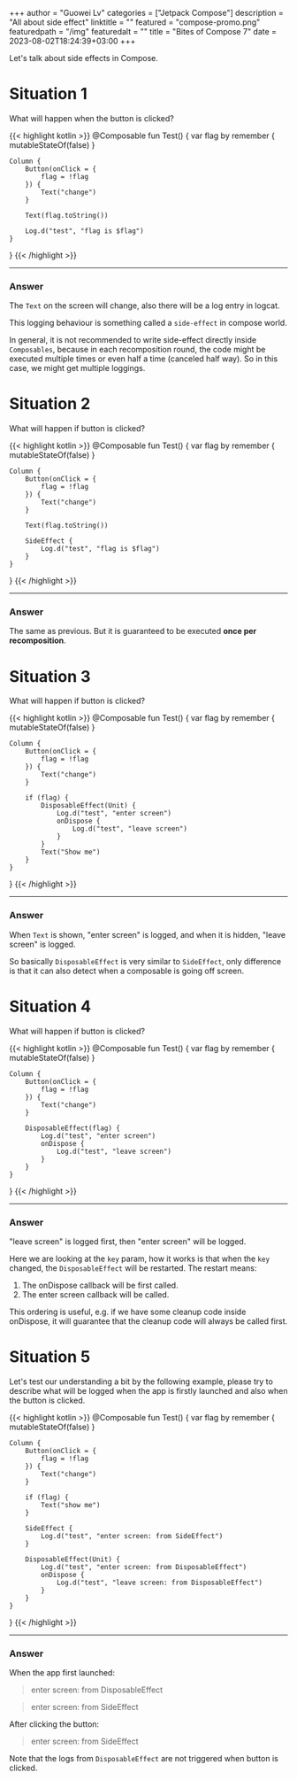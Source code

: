 +++
author = "Guowei Lv"
categories = ["Jetpack Compose"]
description = "All about side effect"
linktitle = ""
featured = "compose-promo.png"
featuredpath = "/img"
featuredalt = ""
title = "Bites of Compose 7"
date = 2023-08-02T18:24:39+03:00
+++

Let's talk about side effects in Compose.

# Situation 1

What will happen when the button is clicked?

{{< highlight kotlin >}}
@Composable
fun Test() {
    var flag by remember {
        mutableStateOf(false)
    }

    Column {
        Button(onClick = {
            flag = !flag
        }) {
            Text("change")
        }

        Text(flag.toString())

        Log.d("test", "flag is $flag")
    }
}
{{< /highlight >}}

---

### Answer

The `Text` on the screen will change, also there will be a log entry in logcat.

This logging behaviour is something called a `side-effect` in compose world.

In general, it is not recommended to write side-effect directly inside `Composables`, because in each recomposition round,
the code might be executed multiple times or even half a time (canceled half way). So in this case, we might get multiple loggings.

# Situation 2

What will happen if button is clicked?

{{< highlight kotlin >}}
@Composable
fun Test() {
    var flag by remember {
        mutableStateOf(false)
    }

    Column {
        Button(onClick = {
            flag = !flag
        }) {
            Text("change")
        }

        Text(flag.toString())

        SideEffect {
            Log.d("test", "flag is $flag")
        }
    }
}
{{< /highlight >}}

---

### Answer

The same as previous. But it is guaranteed to be executed **once per recomposition**.

# Situation 3

What will happen if button is clicked?

{{< highlight kotlin >}}
@Composable
fun Test() {
    var flag by remember {
        mutableStateOf(false)
    }

    Column {
        Button(onClick = {
            flag = !flag
        }) {
            Text("change")
        }

        if (flag) {
            DisposableEffect(Unit) {
                Log.d("test", "enter screen")
                onDispose {
                    Log.d("test", "leave screen")
                }
            }
            Text("Show me")
        }
    }
}
{{< /highlight >}}

---

### Answer

When `Text` is shown, "enter screen" is logged, and when it is hidden, "leave screen" is logged.

So basically `DisposableEffect` is very similar to `SideEffect`, only difference is that it can also detect when a composable is going off screen.

# Situation 4

What will happen if button is clicked?

{{< highlight kotlin >}}
@Composable
fun Test() {
    var flag by remember {
        mutableStateOf(false)
    }

    Column {
        Button(onClick = {
            flag = !flag
        }) {
            Text("change")
        }

        DisposableEffect(flag) {
            Log.d("test", "enter screen")
            onDispose {
                Log.d("test", "leave screen")
            }
        }
    }
}
{{< /highlight >}}

---

### Answer

"leave screen" is logged first, then "enter screen" will be logged.

Here we are looking at the `key` param, how it works is that when the `key` changed, the `DisposableEffect` will be restarted.
The restart means:

1. The onDispose callback will be first called.
2. The enter screen callback will be called.

This ordering is useful, e.g. if we have some cleanup code inside onDispose, it will guarantee that the cleanup code will always be called first.

# Situation 5

Let's test our understanding a bit by the following example, please try to describe what will be logged when the app is firstly launched and also when the button is clicked.

{{< highlight kotlin >}}
@Composable
fun Test() {
    var flag by remember {
        mutableStateOf(false)
    }

    Column {
        Button(onClick = {
            flag = !flag
        }) {
            Text("change")
        }

        if (flag) {
            Text("show me")
        }

        SideEffect {
            Log.d("test", "enter screen: from SideEffect")
        }

        DisposableEffect(Unit) {
            Log.d("test", "enter screen: from DisposableEffect")
            onDispose {
                Log.d("test", "leave screen: from DisposableEffect")
            }
        }
    }
}
{{< /highlight >}}

---

### Answer

When the app first launched:

> enter screen: from DisposableEffect

> enter screen: from SideEffect

After clicking the button:

> enter screen: from SideEffect

Note that the logs from `DisposableEffect` are not triggered when button is clicked.

